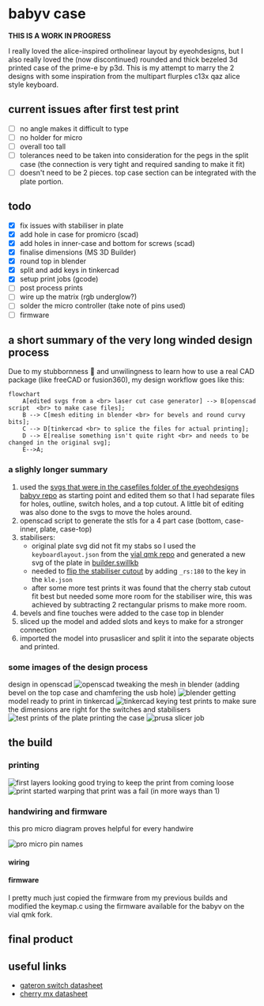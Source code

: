 # babyv case

**THIS IS A WORK IN PROGRESS**

<!-- put the nicest photo here -->

I really loved the alice-inspired ortholinear layout by eyeohdesigns, but I also really loved the (now discontinued) rounded and thick bezeled 3d printed case of the prime-e by p3d.
This is my attempt to marry the 2 designs with some inspiration from the multipart flurples c13x qaz alice style keyboard.

<!-- change this path to match the actual github link
<script src="https://embed.github.com/view/3d/kevin-nel/babyvcase/master/case/case.stl"></script>
-->
## current issues after first test print

- [ ] no angle makes it difficult to type
- [ ] no holder for micro
- [ ] overall too tall 
- [ ] tolerances need to be taken into consideration for the pegs in the split case (the connection is very tight and required sanding to make it fit)
- [ ] doesn't need to be 2 pieces. top case section can be integrated with the plate portion.

## todo

- [x] fix issues with stabiliser in plate
- [x] add hole in case for promicro (scad)
- [x] add holes in inner-case and bottom for screws (scad)
- [x] finalise dimensions (MS 3D Builder)
- [x] round top in blender
- [x] split and add keys in tinkercad
- [x] setup print jobs (gcode)
- [ ] post process prints
- [ ] wire up the matrix (rgb underglow?)
- [ ] solder the micro controller (take note of pins used)
- [ ] firmware

## a short summary of the very long winded design process

Due to my stubbornness :ox: and unwilingness to learn how to use a real CAD package (like freeCAD or fusion360), my design workflow goes like this:

```mermaid
flowchart
    A[edited svgs from a <br> laser cut case generator] --> B[openscad script  <br> to make case files];
    B --> C[mesh editing in blender <br> for bevels and round curvy bits];
    C --> D[tinkercad <br> to splice the files for actual printing];
    D --> E[realise something isn't quite right <br> and needs to be changed in the original svg];
    E-->A;
```

### a slighly longer summary

1. used the [svgs that were in the casefiles folder of the eyeohdesigns babyv repo](https://github.com/joedinkle/eyeohdesigns/tree/main/keyboards/babyv/casefiles) as starting point and edited them so that I had separate files for holes, outline, switch holes, and a top cutout. A little bit of editing was also done to the svgs to move the holes around.
2. openscad script to generate the stls for a 4 part case (bottom, case-inner, plate, case-top)
3. stabilisers:
    - original plate svg did not fit my stabs so I used the ``keyboardlayout.json`` from the [vial qmk repo](https://github.com/vial-kb/vial-qmk/blob/vial/keyboards/eyeohdesigns/babyv/keymaps/vial/vial.json) and generated a new svg of the plate in [builder.swillkb](http://www.builder.swillkb.com/)
    - needed to [flip the stabiliser cutout](https://builder-docs.swillkb.com/features/) by adding ``_rs:180`` to the key in the ``kle.json``
    - after some more test prints it was found that the cherry stab cutout fit best but needed some more room for the stabiliser wire, this was achieved by subtracting 2 rectangular prisms to make more room.
4. bevels and fine touches were added to the case top in blender
5. sliced up the model and added slots and keys to make for a stronger connection
6. imported the model into prusaslicer and split it into the separate objects and printed.

### some images of the design process

design in openscad
![openscad](img/openscad1.png)
tweaking the mesh in blender (adding bevel on the top case and chamfering the usb hole)
![blender](img/blender1.png)
getting model ready to print in tinkercad
![tinkercad keying](img/tinkercad2.png)
test prints to make sure the dimensions are right for the switches and stabilisers
![test prints of the plate](img/test-prints.jpg)
printing the case
![prusa slicer job](img/prusa.png)

## the build

### printing

![first layers looking good](img/print1.jpg)
trying to keep the print from coming loose
![print started warping](img/print2.jpg)
that print was a fail (in more ways than 1)

### handwiring and firmware

this pro micro diagram proves helpful for every handwire

![pro micro pin names](./img/promicropins.jpg)

#### wiring

<!-- insert images of diode twisting, rows and columns and mcu all connected -->

#### firmware

I pretty much just copied the firmware from my previous builds and modified the keymap.c using the firmware available for the babyv on the vial qmk fork.

## final product

<!-- glory shots (also put the nicest photo at the top of the readme) -->

## useful links

- [gateron switch datasheet](https://objects.githubusercontent.com/github-production-repository-file-5c1aeb/50147694/6528571?X-Amz-Algorithm=AWS4-HMAC-SHA256&X-Amz-Credential=AKIAIWNJYAX4CSVEH53A%2F20220401%2Fus-east-1%2Fs3%2Faws4_request&X-Amz-Date=20220401T144217Z&X-Amz-Expires=300&X-Amz-Signature=ec10e09da1aab0223d2a1809e3540ad6e22703289dc6e7bbb512e438b6ce3f4f&X-Amz-SignedHeaders=host&actor_id=78508907&key_id=0&repo_id=50147694&response-content-disposition=attachment%3Bfilename%3Dgateron_ks9_datasheet.pdf&response-content-type=application%2Fpdf)
- [cherry mx datasheet](https://media.digikey.com/PDF/Data%20Sheets/Cherry%20PDFs/MX%20Series.pdf)
